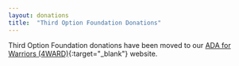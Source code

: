 ```yaml
---
layout: donations
title:  "Third Option Foundation Donations"
---
```

Third Option Foundation donations have been moved to our [ADA for Warriors (4WARD)](https://adaforwarriors.io/missions/third-option-foundation/#tof-donations){:target="_blank"} website.